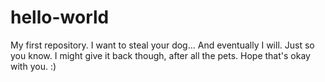 # hello-world
My first repository. 
I want to steal your dog... And eventually I will. Just so you know. I might give it back though, after all the pets. Hope that's okay with you. :)
